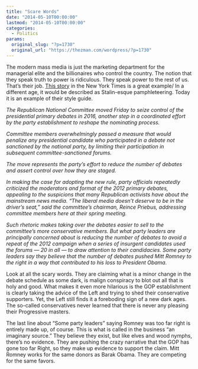 ```yaml
---
title: "Scare Words"
date: "2014-05-10T00:00:00"
lastmod: "2014-05-10T00:00:00"
categories:
  - Politics
params:
  original_slug: "?p=1730"
  original_url: "https://thezman.com/wordpress/?p=1730"
---
```


The modern mass media is just the marketing department for the
managerial elite and the billionaires who control the country. The
notion that they speak truth to power is ridiculous. They speak power to
the rest of us. That’s their job. <a
href="http://www.nytimes.com/2014/05/10/us/politics/republicans-tighten-grip-on-debates-in-2016-race.html?hp&amp;_r=0"
rel="noopener noreferrer" target="_blank">This story</a> in the New York
Times is a great example/ In a different age, it would be described as
Stalin-esque pamphleteering. Today it is an example of their style
guide.

*The Republican National Committee moved Friday to seize control of the
presidential primary debates in 2016, another step in a coordinated
effort by the party establishment to reshape the nominating process.*

*Committee members overwhelmingly passed a measure that would penalize
any presidential candidate who participated in a debate not sanctioned
by the national party, by limiting their participation in subsequent
committee-sanctioned forums.*

*The move represents the party’s effort to reduce the number of debates
and assert control over how they are staged.*

*In making the case for adopting the new rule, party officials
repeatedly criticized the moderators and format of the 2012 primary
debates, appealing to the suspicions that many Republican activists have
about the mainstream news media. “The liberal media doesn’t deserve to
be in the driver’s seat,” said the committee’s chairman, Reince Priebus,
addressing committee members here at their spring meeting.*

*Such rhetoric makes taking over the debates easier to sell to the
committee’s more conservative members. But what party leaders are
principally concerned about is reducing the number of debates to avoid a
repeat of the 2012 campaign when a series of insurgent candidates used
the forums — 20 in all — to draw attention to their candidacies. Some
party leaders say they believe that the number of debates pushed Mitt
Romney to the right in a way that contributed to his loss to President
Obama.*

Look at all the scary words. They are claiming what is a minor change in
the debate schedule as some dark, is malign conspiracy to blot out all
that is holy and good. What makes it even more hilarious is the GOP
establishment is clearly taking the advice of the Left and trying to
shed their conservative supporters. Yet, the Left still finds it a
foreboding sign of a new dark ages. The so-called conservatives never
learned that there is never any pleasing their Progressive masters.

The last line about “Some party leaders” saying Romney was too far right
is entirely made up, of course. This is what is called in the business
“an imaginary source.” They believe they exist, but like elves and wood
nymphs, there’s no evidence. They are pushing the crazy narrative that
the GOP has gone too far Right, so they make up evidence to support the
claim. Mitt Romney works for the same donors as Barak Obama. They are
competing for the same favors.
